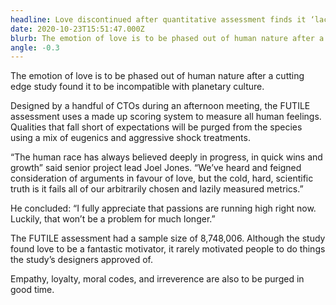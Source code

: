 ```yaml
---
headline: Love discontinued after quantitative assessment finds it ‘lacking in value’
date: 2020-10-23T15:51:47.000Z
blurb: The emotion of love is to be phased out of human nature after a cutting edge study found it to be incompatible with planetary culture.
angle: -0.3
---
```


The emotion of love is to be phased out of human nature after a cutting edge study found it to be incompatible with planetary culture.

Designed by a handful of CTOs during an afternoon meeting, the FUTILE assessment uses a made up scoring system to measure all human feelings. Qualities that fall short of expectations will be purged from the species using a mix of eugenics and aggressive shock treatments.

“The human race has always believed deeply in progress, in quick wins and growth” said senior project lead Joel Jones. “We’ve heard and feigned consideration of arguments in favour of love, but the cold, hard, scientific truth is it fails all of our arbitrarily chosen and lazily measured metrics.”

He concluded: “I fully appreciate that passions are running high right now. Luckily, that won’t be a problem for much longer.”

The FUTILE assessment had a sample size of 8,748,006. Although the study found love to be a fantastic motivator, it rarely motivated people to do things the study’s designers approved of.

Empathy, loyalty, moral codes, and irreverence are also to be purged in good time.
